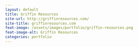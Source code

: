 ```yaml
---
layout: default
title: Griffin Resources
site-url: http://griffinresources.com/
site-title: griffinresources.com
feat-image: /assets/images/portfolio/griffin-resources.png
feat-image-alt: Griffin Resources
categories: portfolio
---
```


